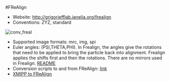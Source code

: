 #FReAlign
  * Website: http://grigoriefflab.janelia.org/frealign
  * Conventions: ZYZ, standard

![conv_freal](https://cloud.githubusercontent.com/assets/6952870/7274419/d223657e-e8fc-11e4-83ba-9b82a9a454e0.png)

  * Supported image formats: mrc, img, spi
  * Euler angles: (PSI,THETA,PHI). In Frealign, the angles give the rotations that need to be applied to bring the particle back into alignment. Frealign applies the shifts first and then the rotations. There are no mirrors used in Frealign. [README](http://grigoriefflab.janelia.org/sites/default/files/readme_frealign.txt)
  * Conversion scripts to and from FReAlign: [link](http://grigoriefflab.janelia.org/frealign_conversion_scripts)
   * [XMIPP to FReAlign](http://grigoriefflab.janelia.org/node/2590#comment-712)

